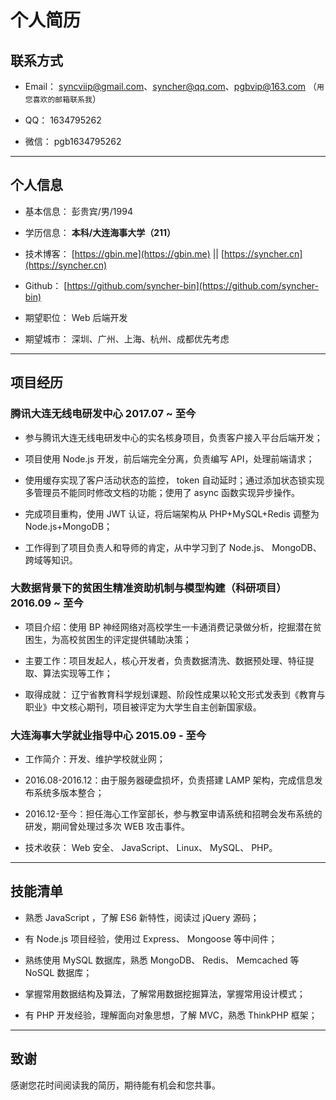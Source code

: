 # 个人简历
## 联系方式

- Email： [syncviip@gmail.com](syncviip@gmail.com)、[syncher@qq.com](syncher@qq.com)、[pgbvip@163.com](pgbvip@163.com) （```用您喜欢的邮箱联系我```）

- QQ： 1634795262

- 微信： pgb1634795262

---

## 个人信息

 - 基本信息： 彭贵宾/男/1994

 - 学历信息： **本科/大连海事大学（211）**

 - 技术博客： [https://gbin.me](https://gbin.me) || [https://syncher.cn](https://syncher.cn)

 -  Github： [https://github.com/syncher-bin](https://github.com/syncher-bin)

 - 期望职位： Web 后端开发

 - 期望城市： 深圳、广州、上海、杭州、成都优先考虑

---

## 项目经历

### 腾讯大连无线电研发中心   2017.07 ~ 至今
- 参与腾讯大连无线电研发中心的实名核身项目，负责客户接入平台后端开发；

- 项目使用 Node.js 开发，前后端完全分离，负责编写 API，处理前端请求；

- 使用缓存实现了客户活动状态的监控， token 自动延时；通过添加状态锁实现多管理员不能同时修改文档的功能；使用了 async 函数实现异步操作。

- 完成项目重构，使用 JWT 认证，将后端架构从 PHP+MySQL+Redis 调整为 Node.js+MongoDB；

- 工作得到了项目负责人和导师的肯定，从中学习到了 Node.js、 MongoDB、跨域等知识。

### 大数据背景下的贫困生精准资助机制与模型构建（科研项目） 2016.09 ~ 至今
- 项目介绍：使用 BP 神经网络对高校学生一卡通消费记录做分析，挖掘潜在贫困生，为高校贫困生的评定提供辅助决策；

- 主要工作：项目发起人，核心开发者，负责数据清洗、数据预处理、特征提取、算法实现等工作；

- 取得成就： 辽宁省教育科学规划课题、阶段性成果以轮文形式发表到《教育与职业》中文核心期刊，项目被评定为大学生自主创新国家级。

### 大连海事大学就业指导中心  2015.09 - 至今
- 工作简介：开发、维护学校就业网；

- 2016.08-2016.12：由于服务器硬盘损坏，负责搭建 LAMP 架构，完成信息发布系统多版本整合；

- 2016.12-至今：担任海心工作室部长，参与教室申请系统和招聘会发布系统的研发，期间曾处理过多次 WEB 攻击事件。

- 技术收获： Web 安全、 JavaScript、 Linux、 MySQL、 PHP。

---
## 技能清单
- 熟悉 JavaScript ，了解 ES6 新特性，阅读过 jQuery 源码；

- 有 Node.js 项目经验，使用过 Express、 Mongoose 等中间件；

- 熟练使用 MySQL 数据库，熟悉 MongoDB、 Redis、 Memcached 等 NoSQL 数据库；

- 掌握常用数据结构及算法，了解常用数据挖掘算法，掌握常用设计模式；

- 有 PHP 开发经验，理解面向对象思想，了解 MVC，熟悉 ThinkPHP 框架；

---

## 致谢
感谢您花时间阅读我的简历，期待能有机会和您共事。
